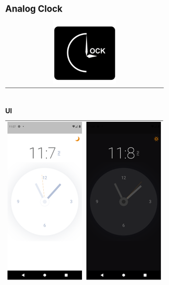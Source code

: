 # Analog Clock

<p align = "center">

<img src = "assets/images/logo.png" align ="center" height="200" >

---

<br>

## UI

| <img src = "assets/images/lightUi.png" align ="center" height="500" > | <img src = "assets/images/darkUi.png" align ="center" height="500" > |
| --------------------------------------------------------------------- | -------------------------------------------------------------------- |

</p>
